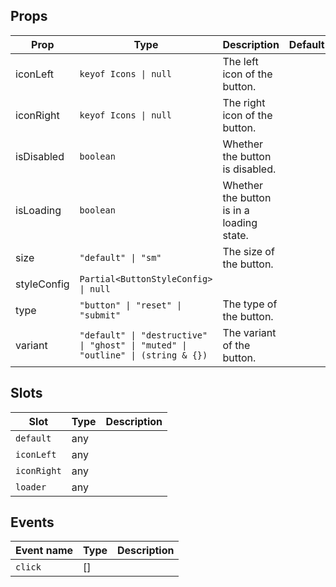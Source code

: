 <!-- This file is automatically generated, do not edit manually. -->

<script setup>
import AppButtonPlayground from './AppButtonPlayground.vue'
</script>

<AppButtonPlayground />

## Props

| Prop | Type | Description | Default |
| ---- | ---- | ----------- | ------- |
| iconLeft | `keyof Icons \| null` | The left icon of the button. |  |
| iconRight | `keyof Icons \| null` | The right icon of the button. |  |
| isDisabled | `boolean` | Whether the button is disabled. |  |
| isLoading | `boolean` | Whether the button is in a loading state. |  |
| size | `"default" \| "sm"` | The size of the button. |  |
| styleConfig | `Partial<ButtonStyleConfig> \| null` |  |  |
| type | `"button" \| "reset" \| "submit"` | The type of the button. |  |
| variant | `"default" \| "destructive" \| "ghost" \| "muted" \| "outline" \| (string & {})` | The variant of the button. |  |


## Slots

| Slot | Type | Description |
| --------- | ---- | ----------- |
| `default` | any |  |
| `iconLeft` | any |  |
| `iconRight` | any |  |
| `loader` | any |  |


## Events

| Event name | Type | Description |
| ---------- | ---- | ----------- |
| `click` | [] |  |


